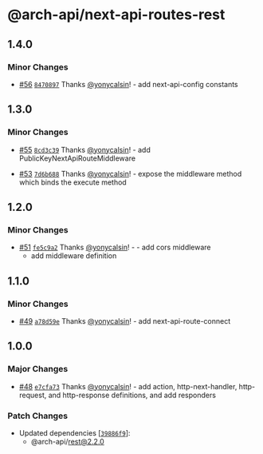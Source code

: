 # @arch-api/next-api-routes-rest

## 1.4.0

### Minor Changes

- [#56](https://github.com/yonycalsin/arch-api/pull/56) [`8470897`](https://github.com/yonycalsin/arch-api/commit/847089734d6f1617947436480c50eb2d3eb73c6f) Thanks [@yonycalsin](https://github.com/yonycalsin)! - add next-api-config constants

## 1.3.0

### Minor Changes

- [#55](https://github.com/yonycalsin/arch-api/pull/55) [`8cd3c39`](https://github.com/yonycalsin/arch-api/commit/8cd3c391c6c34e6893469b4258f80cf466c97c65) Thanks [@yonycalsin](https://github.com/yonycalsin)! - add PublicKeyNextApiRouteMiddleware

- [#53](https://github.com/yonycalsin/arch-api/pull/53) [`7d6b688`](https://github.com/yonycalsin/arch-api/commit/7d6b6884c331d3b43701e54379246027712db8a4) Thanks [@yonycalsin](https://github.com/yonycalsin)! - expose the middleware method which binds the execute method

## 1.2.0

### Minor Changes

- [#51](https://github.com/yonycalsin/arch-api/pull/51) [`fe5c9a2`](https://github.com/yonycalsin/arch-api/commit/fe5c9a2c2902624813e23dfb59edc136de3b80c2) Thanks [@yonycalsin](https://github.com/yonycalsin)! - - add cors middleware
  - add middleware definition

## 1.1.0

### Minor Changes

- [#49](https://github.com/yonycalsin/arch-api/pull/49) [`a78d59e`](https://github.com/yonycalsin/arch-api/commit/a78d59e87ca871e5a0030b78568fe590a19781f1) Thanks [@yonycalsin](https://github.com/yonycalsin)! - add next-api-route-connect

## 1.0.0

### Major Changes

- [#48](https://github.com/yonycalsin/arch-api/pull/48) [`e7cfa73`](https://github.com/yonycalsin/arch-api/commit/e7cfa73a625b28b05b0e8a3ed3356c7c23ea373e) Thanks [@yonycalsin](https://github.com/yonycalsin)! - add action, http-next-handler, http-request, and http-response definitions, and add responders

### Patch Changes

- Updated dependencies [[`39886f9`](https://github.com/yonycalsin/arch-api/commit/39886f9777e3f7c4f5608b92fef5e5d30bc48901)]:
  - @arch-api/rest@2.2.0
